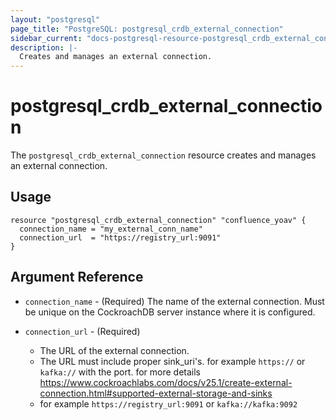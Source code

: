 ```yaml
---
layout: "postgresql"
page_title: "PostgreSQL: postgresql_crdb_external_connection"
sidebar_current: "docs-postgresql-resource-postgresql_crdb_external_connection"
description: |-
  Creates and manages an external connection.
---
```


# postgresql_crdb_external_connection

The ``postgresql_crdb_external_connection`` resource creates and manages an external connection.


## Usage

```hcl
resource "postgresql_crdb_external_connection" "confluence_yoav" {
  connection_name = "my_external_conn_name"
  connection_url  = "https://registry_url:9091"
}
```

## Argument Reference

* `connection_name` - (Required) The name of the external connection. Must be unique on the CockroachDB server instance where it is configured.

* `connection_url` - (Required)  
    * The URL of the external connection.  
    * The URL must include proper sink_uri's. for example `https://` or `kafka://` with the port.
for more details https://www.cockroachlabs.com/docs/v25.1/create-external-connection.html#supported-external-storage-and-sinks
    * for example `https://registry_url:9091` or `kafka://kafka:9092`
  
